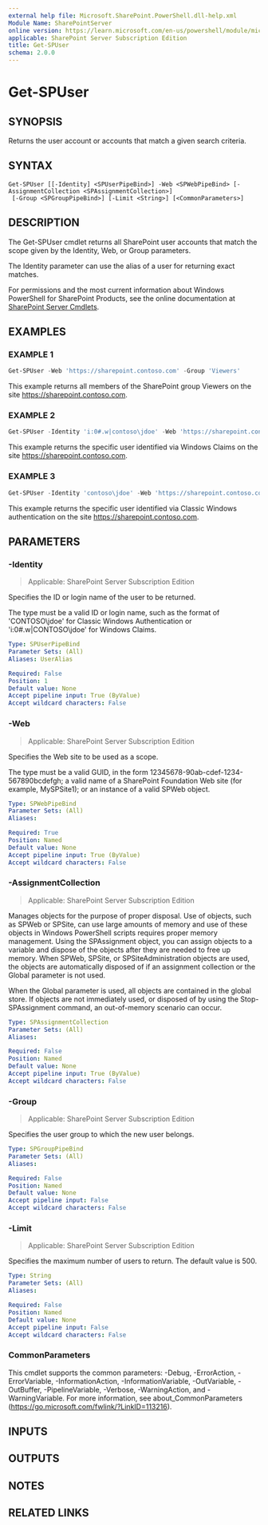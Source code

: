 ```yaml
---
external help file: Microsoft.SharePoint.PowerShell.dll-help.xml
Module Name: SharePointServer
online version: https://learn.microsoft.com/en-us/powershell/module/microsoft.sharepoint.powershell/get-spuser
applicable: SharePoint Server Subscription Edition
title: Get-SPUser
schema: 2.0.0
---
```


# Get-SPUser

## SYNOPSIS

Returns the user account or accounts that match a given search criteria.


## SYNTAX

```
Get-SPUser [[-Identity] <SPUserPipeBind>] -Web <SPWebPipeBind> [-AssignmentCollection <SPAssignmentCollection>]
 [-Group <SPGroupPipeBind>] [-Limit <String>] [<CommonParameters>]
```

## DESCRIPTION
The Get-SPUser cmdlet returns all SharePoint user accounts that match the scope given by the Identity, Web, or Group parameters.

The Identity parameter can use the alias of a user for returning exact matches.

For permissions and the most current information about Windows PowerShell for SharePoint Products, see the online documentation at [SharePoint Server Cmdlets](https://learn.microsoft.com/powershell/sharepoint/sharepoint-server/sharepoint-server-cmdlets).

## EXAMPLES

### EXAMPLE 1
```powershell
Get-SPUser -Web 'https://sharepoint.contoso.com' -Group 'Viewers'
```

This example returns all members of the SharePoint group Viewers on the site https://sharepoint.contoso.com.

### EXAMPLE 2
```powershell
Get-SPUser -Identity 'i:0#.w|contoso\jdoe' -Web 'https://sharepoint.contoso.com'
```

This example returns the specific user identified via Windows Claims on the site https://sharepoint.contoso.com.

### EXAMPLE 3
```powershell
Get-SPUser -Identity 'contoso\jdoe' -Web 'https://sharepoint.contoso.com'
```

This example returns the specific user identified via Classic Windows authentication on the site https://sharepoint.contoso.com.

## PARAMETERS

### -Identity

> Applicable: SharePoint Server Subscription Edition

Specifies the ID or login name of the user to be returned.

The type must be a valid ID or login name, such as the format of 'CONTOSO\jdoe' for Classic Windows Authentication or 'i:0#.w|CONTOSO\jdoe' for Windows Claims.

```yaml
Type: SPUserPipeBind
Parameter Sets: (All)
Aliases: UserAlias

Required: False
Position: 1
Default value: None
Accept pipeline input: True (ByValue)
Accept wildcard characters: False
```

### -Web

> Applicable: SharePoint Server Subscription Edition

Specifies the Web site to be used as a scope.

The type must be a valid GUID, in the form 12345678-90ab-cdef-1234-567890bcdefgh; a valid name of a SharePoint Foundation Web site (for example, MySPSite1); or an instance of a valid SPWeb object.

```yaml
Type: SPWebPipeBind
Parameter Sets: (All)
Aliases:

Required: True
Position: Named
Default value: None
Accept pipeline input: True (ByValue)
Accept wildcard characters: False
```

### -AssignmentCollection

> Applicable: SharePoint Server Subscription Edition

Manages objects for the purpose of proper disposal.
Use of objects, such as SPWeb or SPSite, can use large amounts of memory and use of these objects in Windows PowerShell scripts requires proper memory management.
Using the SPAssignment object, you can assign objects to a variable and dispose of the objects after they are needed to free up memory.
When SPWeb, SPSite, or SPSiteAdministration objects are used, the objects are automatically disposed of if an assignment collection or the Global parameter is not used.

When the Global parameter is used, all objects are contained in the global store.
If objects are not immediately used, or disposed of by using the Stop-SPAssignment command, an out-of-memory scenario can occur.

```yaml
Type: SPAssignmentCollection
Parameter Sets: (All)
Aliases:

Required: False
Position: Named
Default value: None
Accept pipeline input: True (ByValue)
Accept wildcard characters: False
```

### -Group

> Applicable: SharePoint Server Subscription Edition

Specifies the user group to which the new user belongs.

```yaml
Type: SPGroupPipeBind
Parameter Sets: (All)
Aliases:

Required: False
Position: Named
Default value: None
Accept pipeline input: False
Accept wildcard characters: False
```

### -Limit

> Applicable: SharePoint Server Subscription Edition

Specifies the maximum number of users to return.
The default value is 500.

```yaml
Type: String
Parameter Sets: (All)
Aliases:

Required: False
Position: Named
Default value: None
Accept pipeline input: False
Accept wildcard characters: False
```

### CommonParameters
This cmdlet supports the common parameters: -Debug, -ErrorAction, -ErrorVariable, -InformationAction, -InformationVariable, -OutVariable, -OutBuffer, -PipelineVariable, -Verbose, -WarningAction, and -WarningVariable. For more information, see about_CommonParameters (https://go.microsoft.com/fwlink/?LinkID=113216).

## INPUTS

## OUTPUTS

## NOTES

## RELATED LINKS
